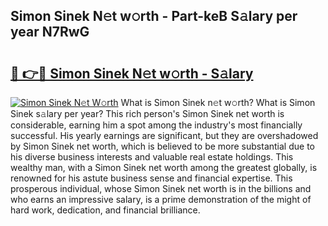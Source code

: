 ## Simon Sinek N𝚎t w𝚘rth - Part-keB S𝚊lary per year N7RwG

# <h2><a href="http://gc56yv6.nevu.top/?p=Simon+Sinek">🔗 👉🔴 Simon Sinek N𝚎t w𝚘rth - S𝚊lary</a></h2>

[![Simon Sinek N𝚎t W𝚘rth](https://i.imgur.com/Oavwk0R.jpeg)](http://gc56yv6.nevu.top/?p=Simon+Sinek)
What is Simon Sinek n𝚎t w𝚘rth? What is Simon Sinek s𝚊lary per year?
This rich person's Simon Sinek net worth is considerable, earning him a spot among the industry's most financially successful. His yearly earnings are significant, but they are overshadowed by Simon Sinek net worth, which is believed to be more substantial due to his diverse business interests and valuable real estate holdings. This wealthy man, with a Simon Sinek net worth among the greatest globally, is renowned for his astute business sense and financial expertise. This prosperous individual, whose Simon Sinek net worth is in the billions and who earns an impressive salary, is a prime demonstration of the might of hard work, dedication, and financial brilliance.
